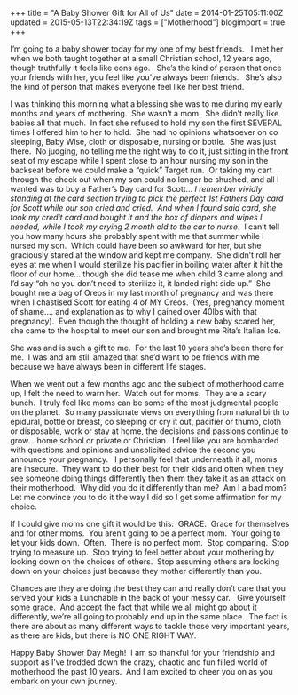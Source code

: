 +++
title = "A Baby Shower Gift for All of Us"
date = 2014-01-25T05:11:00Z
updated = 2015-05-13T22:34:19Z
tags = ["Motherhood"]
blogimport = true 
+++

I’m going to a baby shower today for my one of my best friends.&#160;&#160; I met her when we both taught together at a small Christian school, 12 years ago, though truthfully it feels like eons ago.&#160;&#160; She’s the kind of person that once your friends with her, you feel like you’ve always been friends.&#160;&#160; She’s also the kind of person that makes everyone feel like her best friend.&#160; 

I was thinking this morning what a blessing she was to me during my early months and years of mothering.&#160; She wasn’t a mom.&#160; She didn’t really like babies all that much.&#160; In fact she refused to hold my son the first SEVERAL times I offered him to her to hold.&#160; She had no opinions whatsoever on co sleeping, Baby Wise, cloth or disposable, nursing or bottle.&#160; She was just there.&#160; No judging, no telling me the right way to do it, just sitting in the front seat of my escape while I spent close to an hour nursing my son in the backseat before we could make a “quick” Target run.&#160; Or taking my cart through the check out when my son could no longer be shushed, and all I wanted was to buy a Father’s Day card for Scott… _I remember vividly standing at the card section trying to pick the perfect 1st Fathers Day card for Scott while our son cried and cried.&#160; And when I found said card, she took my credit card and bought it and the box of diapers and wipes I needed, while I took my crying 2 month old to the car to nurse_.&#160; I can’t tell you how many hours she probably spent with me that summer while I nursed my son.&#160; Which could have been so awkward for her, but she graciously stared at the window and kept me company.&#160; She didn’t roll her eyes at me when I would sterilize his pacifier in boiling water after it hit the floor of our home… though she did tease me when child 3 came along and I’d say “oh no you don’t need to sterilize it, it landed right side up.”&#160; She bought me a bag of Oreos in my last month of pregnancy and was there when I chastised Scott for eating 4 of MY Oreos.&#160; (Yes, pregnancy moment of shame…. and explanation as to why I gained over 40lbs with that pregnancy).&#160; Even though the thought of holding a new baby scared her, she came to the hospital to meet our son and brought me Rita’s Italian Ice.&#160; 

She was and is such a gift to me.&#160; For the last 10 years she’s been there for me.&#160; I was and am still amazed that she’d want to be friends with me because we have always been in different life stages.&#160; 

When we went out a few months ago and the subject of motherhood came up, I felt the need to warn her.&#160; Watch out for moms.&#160; They are a scary bunch.&#160; I truly feel like moms can be some of the most judgmental people on the planet.&#160; So many passionate views on everything from natural birth to epidural, bottle or breast, co sleeping or cry it out, pacifier or thumb, cloth or disposable, work or stay at home, the decisions and passions continue to grow… home school or private or Christian.&#160; I feel like you are bombarded with questions and opinions and unsolicited advice the second you announce your pregnancy.&#160;&#160; I personally feel that underneath it all, moms are insecure.&#160; They want to do their best for their kids and often when they see someone doing things differently then them they take it as an attack on their motherhood.&#160; Why did you do it differently than me?&#160; Am I a bad mom?&#160; Let me convince you to do it the way I did so I get some affirmation for my choice.&#160; 

If I could give moms one gift it would be this:&#160; GRACE.&#160; Grace for themselves and for other moms.&#160; You aren’t going to be a perfect mom.&#160; Your going to let your kids down.&#160; Often.&#160; There is no perfect mom.&#160; Stop comparing.&#160; Stop trying to measure up.&#160; Stop trying to feel better about your mothering by looking down on the choices of others.&#160; Stop assuming others are looking down on your choices just because they mother differently than you.&#160;&#160; 

Chances are they are doing the best they can and really don’t care that you served your kids a Lunchable in the back of your messy car.&#160;&#160; Give yourself some grace.&#160; And accept the fact that while we all might go about it differently, we’re all going to probably end up in the same place.&#160; The fact is there are about as many different ways to tackle those very important years, as there are kids, but there is NO ONE RIGHT WAY.&#160; 

Happy Baby Shower Day Megh!&#160; I am so thankful for your friendship and support as I’ve trodded down the crazy, chaotic and fun filled world of motherhood the past 10 years.&#160; And I am excited to cheer you on as you embark on your own journey.&#160; 
